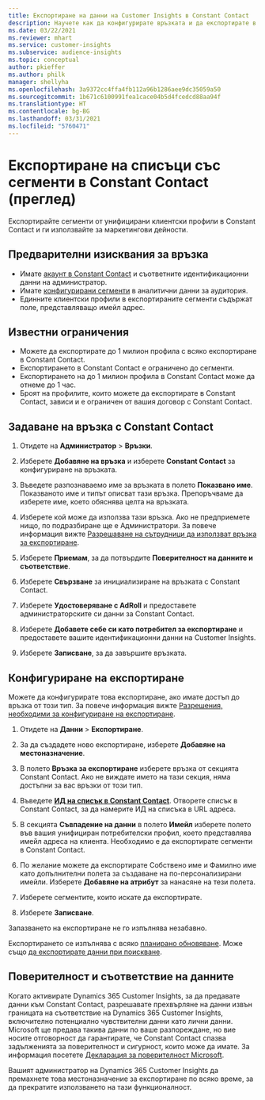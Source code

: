 ```yaml
---
title: Експортиране на данни на Customer Insights в Constant Contact
description: Научете как да конфигурирате връзката и да експортирате в Constant Contact.
ms.date: 03/22/2021
ms.reviewer: mhart
ms.service: customer-insights
ms.subservice: audience-insights
ms.topic: conceptual
author: pkieffer
ms.author: philk
manager: shellyha
ms.openlocfilehash: 3a9372cc4ffa4fb112a96b1286aee9dc35059a50
ms.sourcegitcommit: 1b671c6100991fea1cace04b5d4fcedcd88aa94f
ms.translationtype: HT
ms.contentlocale: bg-BG
ms.lasthandoff: 03/31/2021
ms.locfileid: "5760471"
---
```

# <a name="export-segment-lists-to-constant-contact-preview"></a>Експортиране на списъци със сегменти в Constant Contact (преглед)

Експортирайте сегменти от унифицирани клиентски профили в Constant Contact и ги използвайте за маркетингови дейности. 

## <a name="prerequisites-for-a-connection"></a>Предварителни изисквания за връзка

-   Имате [акаунт в Constant Contact](https://www.constantcontact.com/account-home) и съответните идентификационни данни на администратор.
-   Имате [конфигурирани сегменти](segments.md) в аналитични данни за аудитория.
-   Единните клиентски профили в експортираните сегменти съдържат поле, представляващо имейл адрес.

## <a name="known-limitations"></a>Известни ограничения

- Можете да експортирате до 1 милион профила с всяко експортиране в Constant Contact.
- Експортирането в Constant Contact е ограничено до сегменти.
- Експортирането на до 1 милион профила в Constant Contact може да отнеме до 1 час. 
- Броят на профилите, които можете да експортирате в Constant Contact, зависи и е ограничен от вашия договор с Constant Contact.

## <a name="set-up-connection-to-constant-contact"></a>Задаване на връзка с Constant Contact

1. Отидете на **Администратор** > **Връзки**.

1. Изберете **Добавяне на връзка** и изберете **Constant Contact** за конфигуриране на връзката.

1. Въведете разпознаваемо име за връзката в полето **Показвано име**. Показваното име и типът описват тази връзка. Препоръчваме да изберете име, което обяснява целта на връзката.

1. Изберете кой може да използва тази връзка. Ако не предприемете нищо, по подразбиране ще е Администратори. За повече информация вижте [Разрешаване на сътрудници да използват връзка за експортиране](connections.md#allow-contributors-to-use-a-connection-for-exports).

1. Изберете **Приемам**, за да потвърдите **Поверителност на данните и съответствие**.

1. Изберете **Свързване** за инициализиране на връзката с Constant Contact.

1. Изберете **Удостоверяване с AdRoll** и предоставете администраторските си данни за Constant Contact. 

1. Изберете **Добавете себе си като потребител за експортиране** и предоставете вашите идентификационни данни на Customer Insights.

1. Изберете **Записване**, за да завършите връзката.

## <a name="configure-an-export"></a>Конфигуриране на експортиране

Можете да конфигурирате това експортиране, ако имате достъп до връзка от този тип. За повече информация вижте [Разрешения, необходими за конфигуриране на експортиране](export-destinations.md#set-up-a-new-export).

1. Отидете на **Данни** > **Експортиране**.

1. За да създадете ново експортиране, изберете **Добавяне на местоназначение**.

1. В полето **Връзка за експортиране** изберете връзка от секцията Constant Contact. Ако не виждате името на тази секция, няма достъпни за вас връзки от този тип.

1. Въведете [**ИД на списък в Constant Contact**](https://app.constantcontact.com/pages/contacts/ui#lists). Отворете списък в Constant Contact, за да намерите ИД на списъка в URL адреса.

1. В секцията **Съвпадение на данни** в полето **Имейл** изберете полето във вашия унифициран потребителски профил, което представлява имейл адреса на клиента. Необходимо е да експортирате сегменти в Constant Contact.

1. По желание можете да експортирате Собствено име и Фамилно име като допълнителни полета за създаване на по-персонализирани имейли. Изберете **Добавяне на атрибут** за нанасяне на тези полета.

1. Изберете сегментите, които искате да експортирате.

1. Изберете **Записване**.

Запазването на експортиране не го изпълнява незабавно.

Експортирането се изпълнява с всяко [планирано обновяване](system.md#schedule-tab). Може също [да експортирате данни при поискване](export-destinations.md#run-exports-on-demand). 


## <a name="data-privacy-and-compliance"></a>Поверителност и съответствие на данните

Когато активирате Dynamics 365 Customer Insights, за да предавате данни към Constant Contact, разрешавате прехвърляне на данни извън границата на съответствие на Dynamics 365 Customer Insights, включително потенциално чувствителни данни като лични данни. Microsoft ще предава такива данни по ваше разпореждане, но вие носите отговорност да гарантирате, че Constant Contact спазва задълженията за поверителност и сигурност, които може да имате. За информация посетете [Декларация за поверителност Microsoft](https://go.microsoft.com/fwlink/?linkid=396732).

Вашият администратор на Dynamics 365 Customer Insights да премахнете това местоназначение за експортиране по всяко време, за да прекратите използването на тази функционалност.
